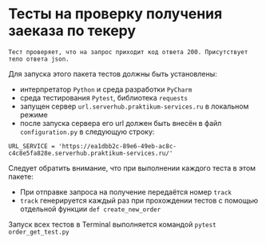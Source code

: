 # Тесты на проверку получения заеказа по текеру

```Тест проверяет, что на запрос приходит код ответа 200. Присутствует тело ответа json.```

Для запуска этого пакета тестов должны быть установлены: 
- интерпретатор `Python` и среда разработки `PyCharm`
- среда тестирования `Pytest`, библиотека `requests`
- запущен сервер `url.serverhub.praktikum-services.ru` в локальном режиме 
- после запуска сервера его url должен быть внесён в файл `configuration.py` в следующую строку:
```
URL_SERVICE = 'https://ea1dbb2c-89e6-49eb-ac8c-c4c8e5fa828e.serverhub.praktikum-services.ru/'
```

Следует обратить внимание, что при выполнении каждого теста в этом пакете:
- При отправке запроса на получение передаётся номер `track`
- `track` генерируется каждый раз при прохождении тестов с помощью отдельной функции `def create_new_order`

Запуск всех тестов  в Terminal выполняется командой `pytest order_get_test.py`





